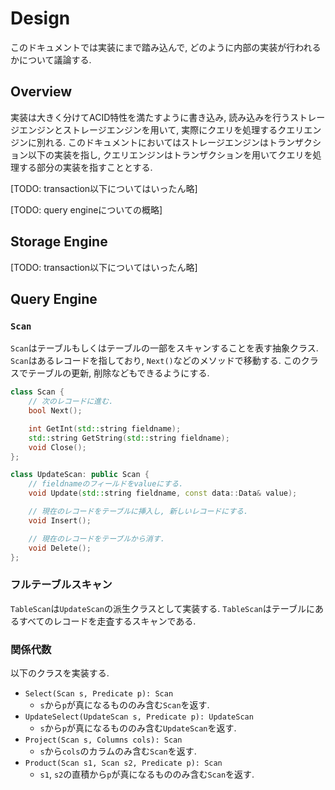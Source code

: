 # Design

このドキュメントでは実装にまで踏み込んで, どのように内部の実装が行われるかについて議論する.

## Overview

実装は大きく分けてACID特性を満たすように書き込み, 読み込みを行うストレージエンジンとストレージエンジンを用いて,
実際にクエリを処理するクエリエンジンに別れる. このドキュメントにおいてはストレージエンジンはトランザクション以下の実装を指し,
クエリエンジンはトランザクションを用いてクエリを処理する部分の実装を指すこととする.

[TODO: transaction以下についてはいったん略]

[TODO: query engineについての概略]


## Storage Engine 

[TODO: transaction以下についてはいったん略]

## Query Engine

### `Scan`

`Scan`はテーブルもしくはテーブルの一部をスキャンすることを表す抽象クラス.
`Scan`はあるレコードを指しており, `Next()`などのメソッドで移動する.
このクラスでテーブルの更新, 削除などもできるようにする.

```cpp
class Scan {
    // 次のレコードに進む.
    bool Next();

    int GetInt(std::string fieldname);
    std::string GetString(std::string fieldname);
    void Close();
};

class UpdateScan: public Scan {
    // fieldnameのフィールドをvalueにする.
    void Update(std::string fieldname, const data::Data& value);

    // 現在のレコードをテーブルに挿入し, 新しいレコードにする.
    void Insert();

    // 現在のレコードをテーブルから消す.
    void Delete();
};
```

### フルテーブルスキャン

`TableScan`は`UpdateScan`の派生クラスとして実装する.
`TableScan`はテーブルにあるすべてのレコードを走査するスキャンである.

### 関係代数
以下のクラスを実装する.

- `Select(Scan s, Predicate p): Scan`
    - `s`から`p`が真になるもののみ含む`Scan`を返す.
- `UpdateSelect(UpdateScan s, Predicate p): UpdateScan`
    - `s`から`p`が真になるもののみ含む`UpdateScan`を返す.
- `Project(Scan s, Columns cols): Scan`
    - `s`から`cols`のカラムのみ含む`Scan`を返す.
- `Product(Scan s1, Scan s2, Predicate p): Scan`
    - `s1`, `s2`の直積から`p`が真になるもののみ含む`Scan`を返す.